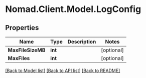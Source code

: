 # Nomad.Client.Model.LogConfig

## Properties

Name | Type | Description | Notes
------------ | ------------- | ------------- | -------------
**MaxFileSizeMB** | **int** |  | [optional] 
**MaxFiles** | **int** |  | [optional] 

[[Back to Model list]](../README.md#documentation-for-models) [[Back to API list]](../README.md#documentation-for-api-endpoints) [[Back to README]](../README.md)

